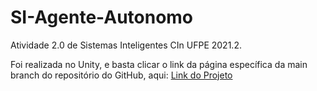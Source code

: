 # SI-Agente-Autonomo
Atividade 2.0 de Sistemas Inteligentes CIn UFPE 2021.2.

Foi realizada no Unity, e basta clicar o link da página específica da main branch do repositório do GitHub, aqui: [Link do Projeto](https://cingfr.github.io/SI-Agente-Autonomo/OpenGL%20Builds/)
